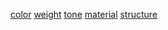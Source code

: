 [color](http://dict.youdao.com/w/eng/color/#keyfrom=dict2.index) [weight](http://dict.youdao.com/w/eng/weight/#keyfrom=dict2.index) [tone](http://dict.youdao.com/w/eng/tone/#keyfrom=dict2.index) [material](http://dict.youdao.com/w/eng/material/#keyfrom=dict2.index) [structure](http://dict.youdao.com/w/eng/structure/#keyfrom=dict2.index)